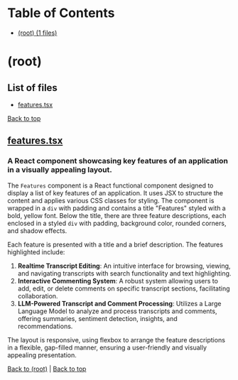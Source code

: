 # Table of Contents

- [(root) (1 files)](#root)
# (root)

## List of files

- [features.tsx](#featurestsx)

[Back to top](#table-of-contents)

## [features.tsx](features.tsx)

### A React component showcasing key features of an application in a visually appealing layout.

The `Features` component is a React functional component designed to display a list of key features of an application. It uses JSX to structure the content and applies various CSS classes for styling. The component is wrapped in a `div` with padding and contains a title "Features" styled with a bold, yellow font. Below the title, there are three feature descriptions, each enclosed in a styled `div` with padding, background color, rounded corners, and shadow effects.

Each feature is presented with a title and a brief description. The features highlighted include:

1. **Realtime Transcript Editing**: An intuitive interface for browsing, viewing, and navigating transcripts with search functionality and text highlighting.
2. **Interactive Commenting System**: A robust system allowing users to add, edit, or delete comments on specific transcript sections, facilitating collaboration.
3. **LLM-Powered Transcript and Comment Processing**: Utilizes a Large Language Model to analyze and process transcripts and comments, offering summaries, sentiment detection, insights, and recommendations.

The layout is responsive, using flexbox to arrange the feature descriptions in a flexible, gap-filled manner, ensuring a user-friendly and visually appealing presentation.

[Back to (root)](#root) | [Back to top](#table-of-contents)

